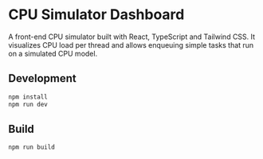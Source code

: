 # CPU Simulator Dashboard

A front-end CPU simulator built with React, TypeScript and Tailwind CSS. It visualizes CPU load per thread and allows enqueuing simple tasks that run on a simulated CPU model.

## Development

```bash
npm install
npm run dev
```

## Build

```bash
npm run build
```
